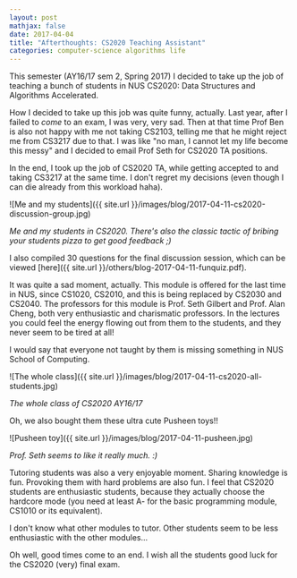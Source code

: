 ```yaml
---
layout: post
mathjax: false
date: 2017-04-04
title: "Afterthoughts: CS2020 Teaching Assistant"
categories: computer-science algorithms life
---
```

This semester (AY16/17 sem 2, Spring 2017) I decided to take up the job of teaching a bunch of students in NUS CS2020: Data Structures and Algorithms Accelerated.

How I decided to take up this job was quite funny, actually. Last year, after I failed to _come_ to an exam, I was very, very sad. Then at that time Prof Ben is also not happy with me not taking CS2103, telling me that he might reject me from CS3217 due to that. I was like "no man, I cannot let my life become this messy" and I decided to email Prof Seth for CS2020 TA positions.

In the end, I took up the job of CS2020 TA, while getting accepted to and taking CS3217 at the same time. I don't regret my decisions (even though I can die already from this workload haha).

![Me and my students]({{ site.url }}/images/blog/2017-04-11-cs2020-discussion-group.jpg)

_Me and my students in CS2020. There's also the classic tactic of bribing your students pizza to get good feedback ;)_

I also compiled 30 questions for the final discussion session, which can be viewed [here]({{ site.url }}/others/blog-2017-04-11-funquiz.pdf).

It was quite a sad moment, actually. This module is offered for the last time in NUS, since CS1020, CS2010, and this is being replaced by CS2030 and CS2040. The professors for this module is Prof. Seth Gilbert and Prof. Alan Cheng, both very enthusiastic and charismatic professors. In the lectures you could feel the energy flowing out from them to the students, and they never seem to be tired at all!

I would say that everyone not taught by them is missing something in NUS School of Computing.

![The whole class]({{ site.url }}/images/blog/2017-04-11-cs2020-all-students.jpg)

_The whole class of CS2020 AY16/17_

Oh, we also bought them these ultra cute Pusheen toys!!

![Pusheen toy]({{ site.url }}/images/blog/2017-04-11-pusheen.jpg)

_Prof. Seth seems to like it really much. :)_

Tutoring students was also a very enjoyable moment. Sharing knowledge is fun. Provoking them with hard problems are also fun. I feel that CS2020 students are enthusiastic students, because they actually choose the hardcore mode (you need at least A- for the basic programming module, CS1010 or its equivalent).

I don't know what other modules to tutor. Other students seem to be less enthusiastic with the other modules...

Oh well, good times come to an end. I wish all the students good luck for the CS2020 (very) final exam.
